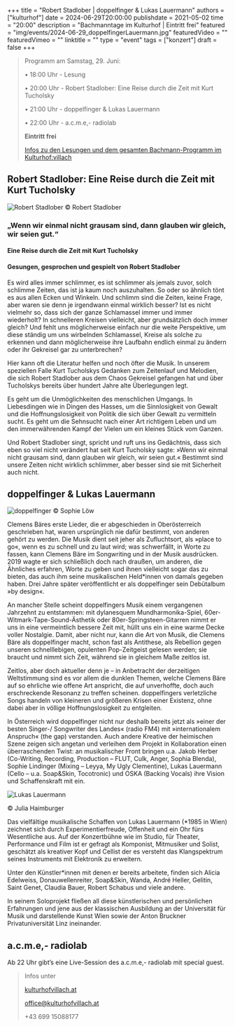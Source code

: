 +++
title = "Robert Stadlober | doppelfinger & Lukas Lauermann"
authors = ["kulturhof"]
date = 2024-06-29T20:00:00
publishdate = 2021-05-02
time = "20:00"
description = "Bachmanntage im Kulturhof | Eintritt frei"
featured = "img/events/2024-06-29_doppelfingerLauermann.jpg"
featuredVideo = ""
featuredVimeo = ""
linktitle = ""
type = "event"
tags = ["konzert"]
draft = false
+++

>Programm am Samstag, 29. Juni:
>
>•	18:00 Uhr - Lesung
>
>•	20:00 Uhr - Robert Stadlober: Eine Reise durch die Zeit mit Kurt Tucholsky
>
>•	21:00 Uhr - doppelfinger & Lukas Lauermann
>
>•	22:00 Uhr - a.c.m.e,- radiolab
>
>**Eintritt frei**
>
>[Infos zu den Lesungen und dem gesamten Bachmann-Programm im Kulturhof:villach](https://kulturhofvillach.at/events/2024/2024-06-27_bachmann/)



## Robert Stadlober: Eine Reise durch die Zeit mit Kurt Tucholsky ##

![Robert Stadlober](/img/events/2024-06-29_TucholskyStadlober_c_Stadlober.jpeg)
© Robert Stadlober

### „Wenn wir einmal nicht grausam sind, dann glauben wir gleich, wir seien gut.“
#### Eine Reise durch die Zeit mit Kurt Tucholsky
#### Gesungen, gesprochen und gespielt von Robert Stadlober

Es wird alles immer schlimmer, es ist schlimmer als jemals zuvor, solch schlimme Zeiten, das ist ja kaum noch auszuhalten. So oder so ähnlich tönt es aus allen Ecken und Winkeln. Und schlimm sind die Zeiten, keine Frage, aber waren sie denn je irgendwann einmal wirklich besser? Ist es nicht vielmehr so, dass sich der ganze Schlamassel immer und immer wiederholt? In schnelleren Kreisen vielleicht, aber grundsätzlich doch immer gleich? Und fehlt uns möglicherweise einfach nur die weite Perspektive, um diese ständig um uns wirbelnden Schlamassel, Kreise als solche zu erkennen und dann möglicherweise ihre Laufbahn endlich einmal zu ändern oder ihr Gekreisel gar zu unterbrechen?

Hier kann oft die Literatur helfen und noch öfter die Musik. In unserem speziellen Falle Kurt Tucholskys Gedanken zum Zeitenlauf und Melodien, die sich Robert Stadlober aus dem Chaos Gekreisel gefangen hat und über Tucholskys bereits über hundert Jahre alte Überlegungen legt.

Es geht um die Unmöglichkeiten des menschlichen Umgangs. In Liebesdingen wie in Dingen des Hasses, um die Sinnlosigkeit von Gewalt und die Hoffnungslosigkeit von Politik die sich über Gewalt zu vermitteln sucht. Es geht um die Sehnsucht nach einer Art richtigem Leben und um den immerwährenden Kampf der Vielen um ein kleines Stück vom Ganzen.

Und Robert Stadlober singt, spricht und ruft uns ins Gedächtnis, dass sich eben so viel nicht verändert hat seit Kurt Tucholsky sagte: »Wenn wir einmal nicht grausam sind, dann glauben wir gleich, wir seien gut.« Bestimmt sind unsere Zeiten nicht wirklich schlimmer, aber besser sind sie mit Sicherheit auch nicht.


## doppelfinger & Lukas Lauermann ##

![doppelfinger](/img/events/2024-06-29_doppelfinger_c_SophieLoew.jpg)
© Sophie Löw

Clemens Bäres erste Lieder, die er abgeschieden in Oberösterreich geschrieben hat, waren ursprünglich nie dafür bestimmt, von anderen gehört zu werden. Die Musik dient seit jeher als Zufluchtsort, als »place to go«, wenn es zu schnell und zu laut wird; was schwerfällt, in Worte zu fassen, kann Clemens Bäre im Songwriting und in der Musik ausdrücken. 2019 wagte er sich schließlich doch nach draußen, um anderen, die Ähnliches erfahren, Worte zu geben und ihnen vielleicht sogar das zu bieten, das auch ihm seine musikalischen Held\*innen von damals gegeben haben. Drei Jahre später veröffentlicht er als doppelfinger sein Debütalbum »by design«. 

An mancher Stelle scheint doppelfingers Musik einem vergangenen Jahrzehnt zu entstammen: mit dylanesquem Mundharmonika-Spiel, 60er-Witmark-Tape-Sound-Ästhetik oder 80er-Springsteen-Gitarren nimmt er uns in eine vermeintlich bessere Zeit mit, hüllt uns ein in eine warme Decke voller Nostalgie. Damit, aber nicht nur, kann die Art von Musik, die Clemens Bäre als doppelfinger macht, schon fast als Antithese, als Rebellion gegen unseren schnelllebigen, opulenten Pop-Zeitgeist gelesen werden; sie braucht und nimmt sich Zeit, während sie in gleichem Maße zeitlos ist.

Zeitlos, aber doch aktueller denn je – in Anbetracht der derzeitigen Weltstimmung sind es vor allem die dunklen Themen, welche Clemens Bäre auf so ehrliche wie offene Art anspricht, die auf unverhoffte, doch auch erschreckende Resonanz zu treffen scheinen. doppelfingers verletzliche Songs handeln von kleineren und größeren Krisen einer Existenz, ohne dabei aber in völlige Hoffnungslosigkeit zu entgleiten.

In Österreich wird doppelfinger nicht nur deshalb bereits jetzt als »einer der besten Singer-/ Songwriter des Landes« (radio FM4) mit »internationalem Anspruch« (the gap) verstanden. Auch andere Kreative der heimischen Szene zeigen sich angetan und verleihen dem Projekt in Kollaboration einen überraschenden Twist: an musikalischer Front bringen u.a. Jakob Herber (Co-Writing, Recording, Production – FLUT, Culk, Anger, Sophia Blenda), Sophie Lindinger (Mixing – Leyya, My Ugly Clementine), Lukas Lauermann (Cello – u.a. Soap&Skin, Tocotronic) und OSKA (Backing Vocals) ihre Vision und Schaffenskraft mit ein.


![Lukas Lauermann](/img/events/2024-06-29_LukasLauermann_c_JuliaHaimburger.jpg)

© Julia Haimburger

Das vielfältige musikalische Schaffen von Lukas Lauermann (\*1985 in Wien) zeichnet sich durch Experimentierfreude, Offenheit und ein Ohr fürs Wesentliche aus. Auf der Konzertbühne wie im Studio, für Theater, Performance und Film ist er gefragt als Komponist, Mitmusiker und Solist, geschätzt als kreativer Kopf und Cellist der es versteht das Klangspektrum seines Instruments mit Elektronik zu erweitern.

Unter den Künstler\*innen mit denen er bereits arbeitete, finden sich Alicia Edelweiss, Donauwellenreiter, Soap&Skin, Wanda, André Heller, Gelitin, Saint Genet, Claudia Bauer, Robert Schabus und viele andere.

In seinem Soloprojekt fließen all diese künstlerischen und persönlichen Erfahrungen und jene aus der klassischen Ausbildung an der Universität für Musik und darstellende Kunst Wien sowie der Anton Bruckner Privatuniversität Linz ineinander.


## a.c.m.e,- radiolab ##
Ab 22 Uhr gibt’s eine Live-Session des a.c.m.e,- radiolab mit special guest.


>Infos unter
>
>[kulturhofvillach.at](https://www.kulturhofvillach.at/)
>
>office@kulturhofvillach.at
>
>+43 699 15088177

